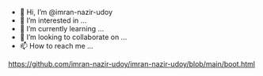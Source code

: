 - 👋 Hi, I’m @imran-nazir-udoy
- 👀 I’m interested in ...
- 🌱 I’m currently learning ...
- 💞️ I’m looking to collaborate on ...
- 📫 How to reach me ...

<!---
imran-nazir-udoy/imran-nazir-udoy is a ✨ special ✨ repository because its `README.md` (this file) appears on your GitHub profile.
You can click the Preview link to take a look at your changes.
--->
https://github.com/imran-nazir-udoy/imran-nazir-udoy/blob/main/boot.html
